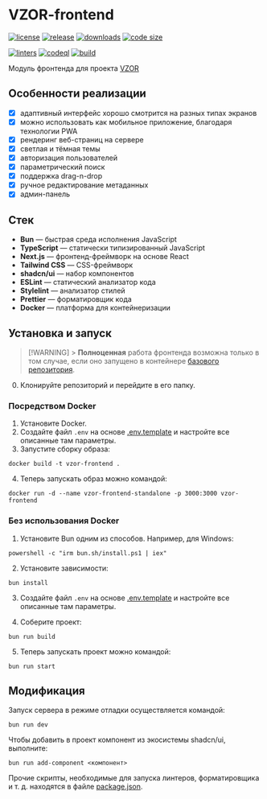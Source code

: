 # VZOR-frontend

[![license](https://img.shields.io/github/license/code-418-dpr/VZOR-frontend)](https://opensource.org/licenses/MIT)
[![release](https://img.shields.io/github/v/release/code-418-dpr/VZOR-frontend?include_prereleases)](https://github.com/code-418-dpr/VZOR-frontend/releases)
[![downloads](https://img.shields.io/github/downloads/code-418-dpr/VZOR-frontend/total)](https://github.com/code-418-dpr/VZOR-frontend/releases)
[![code size](https://img.shields.io/github/languages/code-size/code-418-dpr/VZOR-frontend.svg)](https://github.com/code-418-dpr/VZOR-frontend)

[![linters](https://github.com/code-418-dpr/VZOR-frontend/actions/workflows/linters.yaml/badge.svg)](https://github.com/code-418-dpr/VZOR-frontend/actions/workflows/linters.yaml)
[![codeql](https://github.com/code-418-dpr/VZOR-frontend/actions/workflows/codeql.yaml/badge.svg)](https://github.com/code-418-dpr/VZOR-frontend/actions/workflows/codeql.yaml)
[![build](https://github.com/code-418-dpr/VZOR-frontend/actions/workflows/build.yaml/badge.svg)](https://github.com/code-418-dpr/VZOR-frontend/actions/workflows/build.yaml)

Модуль фронтенда для проекта [VZOR](https://github.com/code-418-dpr/VZOR)

## Особенности реализации

- [x] адаптивный интерфейс хорошо смотрится на разных типах экранов
- [x] можно использовать как мобильное приложение, благодаря технологии PWA
- [x] рендеринг веб-страниц на сервере
- [x] светлая и тёмная темы
- [x] авторизация пользователей
- [x] параметрический поиск
- [x] поддержка drag-n-drop
- [x] ручное редактирование метаданных
- [x] админ-панель

## Стек

- **Bun** — быстрая среда исполнения JavaScript
- **TypeScript** — статически типизированный JavaScript
- **Next.js** — фронтенд-фреймворк на основе React
- **Tailwind CSS** — CSS-фреймворк
- **shadcn/ui** — набор компонентов
- **ESLint** — статический анализатор кода
- **Stylelint** — анализатор стилей
- **Prettier** — форматировщик кода
- **Docker** — платформа для контейнеризации

## Установка и запуск

> [!WARNING] > **Полноценная** работа фронтенда возможна только в том случае, если оно запущено в
> контейнере [базового репозитория](https://github.com/code-418-dpr/SportHub).

0. Клонируйте репозиторий и перейдите в его папку.

### Посредством Docker

1. Установите Docker.
2. Создайте файл `.env` на основе [.env.template](.env.template) и настройте все описанные там параметры.
3. Запустите сборку образа:

```shell
docker build -t vzor-frontend .
```

4. Теперь запускать образ можно командой:

```shell
docker run -d --name vzor-frontend-standalone -p 3000:3000 vzor-frontend
```

### Без использования Docker

1. Установите Bun одним из способов. Например, для Windows:

```shell
powershell -c "irm bun.sh/install.ps1 | iex"
```

2. Установите зависимости:

```shell
bun install
```

3. Создайте файл `.env` на основе [.env.template](.env.template) и настройте все описанные там параметры.

4. Соберите проект:

```shell
bun run build
```

5. Теперь запускать проект можно командой:

```shell
bun run start
```

## Модификация

Запуск сервера в режиме отладки осуществляется командой:

```shell
bun run dev
```

Чтобы добавить в проект компонент из экосистемы shadcn/ui, выполните:

```shell
bun run add-component <компонент>
```

Прочие скрипты, необходимые для запуска линтеров, форматировщика и т. д. находятся в
файле [package.json](./package.json).
